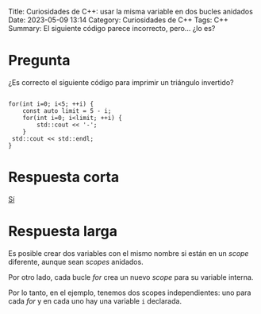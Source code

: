 Title: Curiosidades de C++: usar la misma variable en dos bucles anidados
Date: 2023-05-09 13:14
Category: Curiosidades de C++
Tags: C++
Summary: El siguiente código parece incorrecto, pero... ¿lo es?

# Pregunta

¿Es correcto el siguiente código para imprimir un triángulo invertido?

```

for(int i=0; i<5; ++i) {
    const auto limit = 5 - i;
    for(int i=0; i<limit; ++i) {
        std::cout << '-';
    }
 std::cout << std::endl;
}

```

# Respuesta corta

[Sí](https://coliru.stacked-crooked.com/a/c4049493567cbfa8)


# Respuesta larga

Es posible crear dos variables con el mismo nombre si están en un *scope* diferente, aunque sean *scopes* anidados.

Por otro lado, cada bucle *for* crea un nuevo *scope* para su variable interna.

Por lo tanto, en el ejemplo, tenemos dos scopes independientes: uno para cada *for* y en cada uno hay una variable ```i``` declarada.
